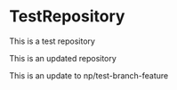 # TestRepository
This is a test repository

This is an updated repository

This is an update to np/test-branch-feature
